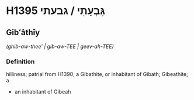 # H1395 גִּבְעָתִי / גבעתי

## Gibʻâthîy

_(ghib-aw-thee' | ɡib-aw-TEE | ɡeev-ah-TEE)_

### Definition

hilliness; patrial from H1390; a Gibathite, or inhabitant of Gibath; Gibeathite; a

- an inhabitant of Gibeah
